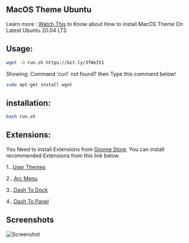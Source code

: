 ## MacOS Theme Ubuntu

Learn more : [Watch This](https://YouTube.com/HDSULTAN) to Know about How to install MacOS Theme On Latest Ubuntu 20.04 LTS



## Usage:

```bash
wget -O run.sh https://bit.ly/3fWeIV1
```
Showing: Command 'curl' not found? then Type this command below!

```bash
sudo apt-get install wget
``` 
## installation:

```bash
bash run.sh
```
## Extensions:
You Need to install Extensions from [Gnome Store](https://extensions.gnome.org/).
You can install recommended Extensions from this link below.

1...[User Themes](https://extensions.gnome.org/extension/19/user-themes/)

2...[Arc Menu](https://extensions.gnome.org/extension/1228/arc-menu/)

3...[Dash To Dock](https://extensions.gnome.org/extension/307/dash-to-dock/)

4...[Dash To Panel](https://extensions.gnome.org/extension/1160/dash-to-panel/)


## Screenshots
![Screenshot](https://i.imgur.com/HqpFbat.png)
